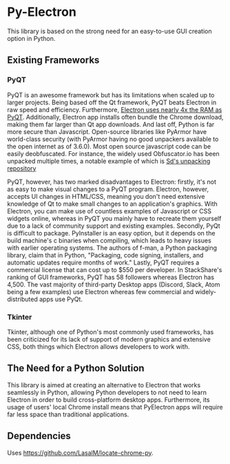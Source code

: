 # Py-Electron

This library is based on the strong need for an easy-to-use GUI creation option in Python.

## Existing Frameworks
### PyQT
PyQT is an awesome framework but has its limitations when scaled up to larger projects. Being based off the Qt framework, PyQT beats Electron in raw speed and efficiency. Furthermore, [Electron uses nearly 4x the RAM as PyQT](http://roryok.com/blog/2017/08/electron-memory-usage-compared-to-other-cross-platform-frameworks/). Additionally, Electron app installs often bundle the Chrome download, making them far larger than Qt app downloads. And last off, Python is far more secure than Javascript. Open-source libraries like PyArmor have world-class security (with PyArmor having no good unpackers available to the open internet as of 3.6.0). Most open source javascript code can be easily deobfuscated. For instance, the widely used Obfuscator.io has been unpacked multiple times, a notable example of which is [Sd's unpacking repository](https://github.com/sd-soleaio/deobfuscator-io)

PyQT, however, has two marked disadvantages to Electron: firstly, it's not as easy to make visual changes to a PyQT program. Electron, however, accepts UI changes in HTML/CSS, meaning you don't need extensive knowledge of Qt to make small changes to an application's graphics. With Electron, you can make use of countless examples of Javascript or CSS widgets online, whereas in PyQT you mainly have to recreate them yourself due to a lack of community support and existing examples. Secondly, PyQt is difficult to package. PyInstaller is an easy option, but it depends on the build machine's c binaries when compiling, which leads to heavy issues with earlier operating systems. The authors of f-man, a Python packaging library, claim that in Python, "Packaging, code signing, installers, and automatic updates require months of work." Lastly, PyQT requires a commercial license that can cost up to $550 per developer. In StackShare's ranking of GUI frameworks, PyQT has 58 followers whereas Electron has 4,500. The vast majority of third-party Desktop apps (Discord, Slack, Atom being a few examples) use Electron whereas few commercial and widely-distributed apps use PyQt.

### Tkinter
 Tkinter, although one of Python's most commonly used frameworks, has been criticized for its lack of support of modern graphics and extensive CSS, both things which Electron allows developers to work with.

## The Need for a Python Solution
This library is aimed at creating an alternative to Electron that works seamlessly in Python, allowing Python developers to not need to learn Electron in order to build cross-platform desktop apps. Furthermore, its usage of users' local Chrome install means that PyElectron apps will require far less space than traditional applications.

## Dependencies
Uses https://github.com/LasalM/locate-chrome-py.

